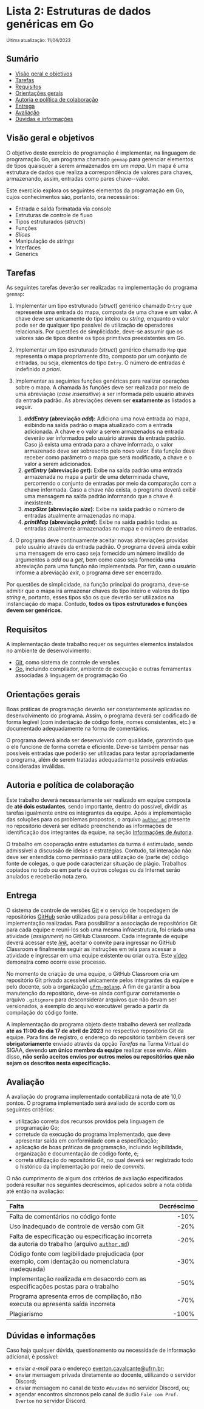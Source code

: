 # Lista 2: Estruturas de dados genéricas em Go

<sub>Última atualização: 11/04/2023</sub>

## Sumário

- [Visão geral e objetivos](#visão-geral-e-objetivos)  
- [Tarefas](#tarefas)
- [Requisitos](#requisitos)
- [Orientações gerais](#orientações-gerais)
- [Autoria e política de colaboração](#autoria-e-política-de-colaboração)
- [Entrega](#entrega)
- [Avaliação](#avaliação)
- [Dúvidas e informações](#dúvidas-e-informações)

## Visão geral e objetivos

O objetivo deste exercício de programação é implementar, na linguagem de programação Go, um programa chamado `genmap` para gerenciar elementos de tipos quaisquer a serem armazenados em um *mapa*. Um mapa é uma estrutura de dados que realiza a correspondência de valores para chaves, armazenando, assim, entradas como pares chave--valor.

Este exercício explora os seguintes elementos da programação em Go, cujos conhecimentos são, portanto, ora necessários:

- Entrada e saída formatada via console
- Estruturas de controle de fluxo
- Tipos estruturados (*structs*)
- Funções
- *Slices*
- Manipulação de *strings*
- Interfaces
- Generics

## Tarefas

As seguintes tarefas deverão ser realizadas na implementação do programa `genmap`:

1. Implementar um tipo estruturado (*struct*) genérico chamado `Entry` que represente uma entrada do mapa, composta de uma chave e um valor. A chave deve ser unicamente do tipo inteiro ou *string*, enquanto o valor pode ser de qualquer tipo passível de utilização de operadores relacionais. Por questões de simplicidade, deve-se assumir que os valores são de tipos dentre os tipos primitivos preexistentes em Go.
2. Implementar um tipo estruturado (*struct*) genérico chamado `Map` que representa o mapa propriamente dito, composto por um conjunto de entradas, ou seja, elementos do tipo `Entry`. O número de entradas é indefinido *a priori*.
3. Implementar as seguintes funções genéricas para realizar operações sobre o mapa. A chamada às funções deve ser realizada por meio de uma abreviação (*case insensitive*) a ser informada pelo usuário através da entrada padrão. As abreviações devem ser **exatamente** as listados a seguir.

    1. **_addEntry_ (abreviação _add_):** Adiciona uma nova entrada ao mapa, exibindo na saída padrão o mapa atualizado com a entrada adicionada. A chave e o valor a serem armazenados na entrada deverão ser informados pelo usuário através da entrada padrão. Caso já exista uma entrada para a chave informada, o valor armazenado deve ser sobrescrito pelo novo valor. Esta função deve receber como parâmetro o mapa que será modificado, a chave e o valor a serem adicionados.
    2. **_getEntry_ (abreviação _get_):** Exibe na saída padrão uma entrada armazenada no mapa a partir de uma determinada chave, percorrendo o conjunto de entradas por meio da comparação com a chave informada. Caso a chave não exista, o programa deverá exibir uma mensagem na saída padrão informando que a chave é inexistente.
   3. **_mapSize_ (abreviação _size_):** Exibe na saída padrão o número de entradas atualmente armazenadas no mapa.
   4. **_printMap_ (abreviação _print_):** Exibe na saída padrão todas as entradas atualmente armazenadas no mapa e o número de entradas.

4. O programa deve continuamente aceitar novas abreviações providas pelo usuário através da entrada padrão. O programa deverá ainda exibir uma mensagem de erro caso seja fornecido um número inválido de argumentos a *add* ou a *get*, bem como caso seja fornecida uma abreviação para uma função não implementada. Por fim, caso o usuário informe a abreviação *exit*, o programa deve ser encerrado.

Por questões de simplicidade, na função principal do programa, deve-se admitir que o mapa irá armazenar chaves do tipo inteiro e valores do tipo *string* e, portanto, esses tipos são os que deverão ser utilizados na instanciação do mapa. Contudo, **todos os tipos estruturados e funções devem ser genéricos**.

## Requisitos

A implementação deste trabalho requer os seguintes elementos instalados no ambiente de desenvolvimento:

- [Git](https://git-scm.com), como sistema de controle de versões
- [Go](https://go.dev), incluindo compilador, ambiente de execução e outras ferramentas associadas à linguagem de programação Go

## Orientações gerais

Boas práticas de programação deverão ser constantemente aplicadas no desenvolvimento do programa. Assim, o programa deverá ser codificado de forma legível (com indentação de código fonte, nomes consistentes, etc.) e documentado adequadamente na forma de comentários.

O programa deverá ainda ser desenvolvido com qualidade, garantindo que o ele funcione de forma correta e eficiente. Deve-se também pensar nas possíveis entradas que poderão ser utilizadas para testar apropriadamente o programa, além de serem tratadas adequadamente possíveis entradas consideradas inválidas.

## Autoria e política de colaboração

Este trabalho deverá necessariamente ser realizado em equipe composta de **até dois estudantes**, sendo importante, dentro do possível, dividir as tarefas igualmente entre os integrantes da equipe. Após a implementação das soluções para os problemas propostos, o arquivo [`author.md`](https://github.com/ufrn-golang/lista2/tree/master/author.md) presente no repositório deverá ser editado preenchendo as informações de identificação dos integrantes da equipe, na seção [Informações de Autoria](https://github.com/ufrn-golang/lista2/tree/master/author.md#identificação-de-autoria). 

O trabalho em cooperação entre estudantes da turma é estimulado, sendo admissível a discussão de ideias e estratégias. Contudo, tal interação não deve ser entendida como permissão para utilização de (parte de) código fonte de colegas, o que pode caracterizar situação de plágio. Trabalhos copiados no todo ou em parte de outros colegas ou da Internet serão anulados e receberão nota zero.

## Entrega

O sistema de controle de versões [Git](https://git-scm.com) e o serviço de hospedagem de repositórios [GitHub](https://git-scm.com) serão utilizados para possibilitar a entrega da implementação realizadas. Para possibilitar a associação de repositórios Git para cada equipe e reuni-los sob uma mesma infraestrutura, foi criada uma atividade (*assignment*) no GitHub Classroom. Cada integrante de equipe deverá acessar este [*link*](https://classroom.github.com/a/5aSHjU-U), aceitar o convite para ingressar no GitHub Classroom e finalmente seguir as instruções em tela para acessar a atividade e ingressar em uma equipe existente ou criar outra. Este [vídeo](https://youtu.be/ObaFRGp_Eko) demonstra como ocorre esse processo.

No momento de criação de uma equipe, o GitHub Classroom cria um repositório Git privado acessível unicamente pelos integrantes da equipe e pelo docente, sob a organização [`ufrn-golang`](https://github.com/ufrn-golang). A fim de garantir a boa manutenção do repositório, deve-se ainda configurar corretamente o arquivo `.gitignore` para desconsiderar arquivos que não devam ser versionados, a exemplo do arquivo executável gerado a partir da compilação do código fonte.

A implementação do programa objeto deste trabalho deverá ser realizada **até as 11:00 do dia 17 de abril de 2023** no respectivo repositório Git da equipe. Para fins de registro, o endereço do repositório também deverá ser **obrigatoriamente** enviado através da opção *Tarefas* na Turma Virtual do SIGAA, devendo **um único membro da equipe** realizar esse envio. Além disso, **não serão aceitos envios por outros meios ou repositórios que não sejam os descritos nesta especificação.**

## Avaliação

A avaliação do programa implementado contabilizará nota de até 10,0 pontos. O programa implementado será avaliado de acordo com os seguintes critérios:

- utilização correta dos recursos providos pela linguagem de programação Go;
- corretude da execução do programa implementado, que deve apresentar saída em conformidade com a especificação;
- aplicação de boas práticas de programação, incluindo legibilidade, organização e documentação de código fonte, e;
- correta utilização do repositório Git, no qual deverá ser registrado todo o histórico da implementação por meio de *commits*.

O não cumprimento de algum dos critérios de avaliação especificados poderá resultar nos seguintes decréscimos, aplicados sobre a nota obtida até então na avaliação:

| Falta | Decréscimo |
| :--- | ---: |
| Falta de comentários no código fonte | -10% |
| Uso inadequado de controle de versão com Git | -20% |
| Falta de especificação ou especificação incorreta da autoria do trabalho (arquivo [`author.md`](https://github.com/ufrn-golang/lista2/tree/master/author.md)) | -20% |
| Código fonte com legibilidade prejudicada (por exemplo, com identação ou nomenclatura inadequada) | -30% |
| Implementação realizada em desacordo com as especificações postas para o trabalho | -50% |
| Programa apresenta erros de compilação, não executa ou apresenta saída incorreta | -70% |
| Plagiarismo | -100% |

## Dúvidas e informações

Caso haja qualquer dúvida, questionamento ou necessidade de informação adicional, é possível:

- enviar *e-mail* para o endereço everton.cavalcante@ufrn.br;
- enviar mensagem privada diretamente ao docente, utilizando o servidor Discord;
- enviar mensagem no canal de texto `#duvidas` no servidor Discord, ou;
- agendar encontros síncronos pelo canal de áudio `Fale com Prof. Everton` no servidor Discord.
